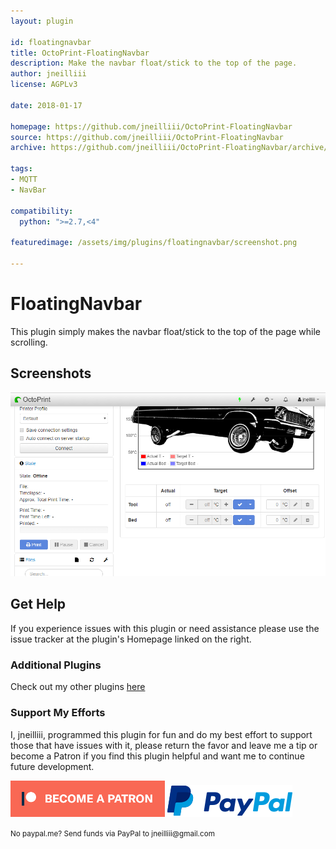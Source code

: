 ```yaml
---
layout: plugin

id: floatingnavbar
title: OctoPrint-FloatingNavbar
description: Make the navbar float/stick to the top of the page.
author: jneilliii
license: AGPLv3

date: 2018-01-17

homepage: https://github.com/jneilliii/OctoPrint-FloatingNavbar
source: https://github.com/jneilliii/OctoPrint-FloatingNavbar
archive: https://github.com/jneilliii/OctoPrint-FloatingNavbar/archive/master.zip

tags:
- MQTT
- NavBar

compatibility:
  python: ">=2.7,<4"

featuredimage: /assets/img/plugins/floatingnavbar/screenshot.png

---
```


# FloatingNavbar

This plugin simply makes the navbar float/stick to the top of the page while scrolling.

## Screenshots

![screenshot](/assets/img/plugins/floatingnavbar/screenshot.png)

## Get Help

If you experience issues with this plugin or need assistance please use the issue tracker at the plugin's Homepage linked on the right.

### Additional Plugins

Check out my other plugins [here](https://plugins.octoprint.org/by_author/#jneilliii)

### Support My Efforts
I, jneilliii, programmed this plugin for fun and do my best effort to support those that have issues with it, please return the favor and leave me a tip or become a Patron if you find this plugin helpful and want me to continue future development.

[![Patreon](/assets/img/plugins/floatingnavbar/patreon-with-text-new.png)](https://www.patreon.com/jneilliii) [![paypal](/assets/img/plugins/floatingnavbar/paypal-with-text.png)](https://paypal.me/jneilliii)

<small>No paypal.me? Send funds via PayPal to jneilliii&#64;gmail&#46;com</small>
